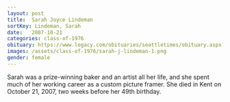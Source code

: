 ```yaml
---
layout: post
title:  Sarah Joyce Lindeman
sortKey: Lindeman, Sarah
date:   2007-10-21
categories: class-of-1976
obituary: https://www.legacy.com/obituaries/seattletimes/obituary.aspx?n=Sarah-Lindeman&pid=98783677
images: /assets/class-of-1976/sarah-j-lindeman-1.png
gender: female
---
```

Sarah was a prize-winning baker and an artist all her life, and she spent much of her working career as a custom picture framer. She died in Kent on October 21, 2007, two weeks before her 49th birthday.
